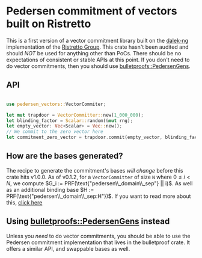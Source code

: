 # Pedersen commitment of vectors built on Ristretto

This is a first version of a vector commitment library built on the [dalek-ng](https://github.com/zkcrypto/curve25519-dalek-ng/) implementation of the [Ristretto Group](https://ristretto.group/what_is_ristretto.html). This crate hasn't been audited and should _NOT_ be used for anything other than PoCs. There should be no expectations of consistent or stable APIs at this point. If you don't need to do vector commitments, then you should use [bulletproofs::PedersenGens](https://docs.rs/bulletproofs/4.0.0/bulletproofs/struct.PedersenGens.html).

## API

```rust

use pedersen_vectors::VectorCommiter;

let mut trapdoor = VectorCommitter::new(1_000_000);
let blinding_factor = Scalar::random(&mut rng);
let empty_vector: Vec<Scalar> = Vec::new();
// We commit to the zero vector here
let commitment_zero_vector = trapdoor.commit(empty_vector, blinding_factor);
```

## How are the bases generated?

The recipe to generate the commitment's bases *will change* before this crate hits v1.0.0. As of v0.1.2, for a `VectorCommitter` of size `N` where $0 \leq i \lt N$, we compute $G_i := PRF(\text{"pedersen\\_domain\\_sep"} || i)$. As well as an additional binding base $H := PRF(\text{"pedersen\\_domain\\_sep:H"})$. If you want to read more about this, [click here](https://docs.rs/curve25519-dalek-ng/4.1.1/src/curve25519_dalek_ng/ristretto.rs.html#667)

## Using [bulletproofs::PedersenGens](https://docs.rs/bulletproofs/4.0.0/bulletproofs/struct.PedersenGens.html) instead

Unless you _need_ to do vector commitments, you should be able to use the Pedersen commitment implementation that lives in the bulletproof crate. It offers a similar API, and swappable bases as well.

